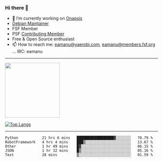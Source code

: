 ### Hi there 👋


- 🔭 I’m currently working on [Onapsis](http://onapsis.com)
- [Debian Maintainer](https://qa.debian.org/developer.php?login=eamanu%40yaerobi.com)
- FSF Member
- PSF [Contributing Member](https://www.python.org/psf/membership/#what-membership-classes-are-there)
- Free & Open Source enthusiast 
- 📫 How to reach me: eamanu@yaerobi.com, eamanu@members.fsf.org ... IRC: eamanu

---

<img height="180em" src="https://github-readme-stats.vercel.app/api?theme=dark&username=eamanu&show_icons=true&hide_border=true&&count_private=true&include_all_commits=true" />

[![Top Langs](https://github-readme-stats.vercel.app/api/top-langs/?theme=dark&username=eamanu&layout=compact)](https://github.com/anuraghazra/github-readme-stats)

---

<!--START_SECTION:waka-->
```text
Python           21 hrs 6 mins   █████████████████▓░░░░░░░   70.79 % 
RobotFramework   4 hrs 4 mins    ███▒░░░░░░░░░░░░░░░░░░░░░   13.67 % 
Other            1 hr 49 mins    █▓░░░░░░░░░░░░░░░░░░░░░░░   06.15 % 
JSON             1 hr 32 mins    █▒░░░░░░░░░░░░░░░░░░░░░░░   05.16 % 
Text             28 mins         ▒░░░░░░░░░░░░░░░░░░░░░░░░   01.59 % 
```
<!--END_SECTION:waka-->
